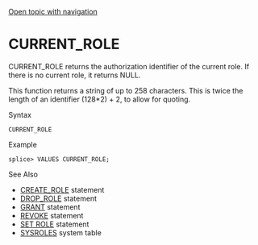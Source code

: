[Open topic with navigation](../../../index.html#Shared/SQLReference/BuiltInFcns/CurrentRole.html)

<a href="" id="BuiltInFcns.CurrentRole"></a>[]()CURRENT\_ROLE
=============================================================

<span class="CodeFont">CURRENT\_ROLE</span> returns the authorization identifier of the current role. If there is no current role, it returns <span class="CodeFont">NULL</span>.

This function returns a string of up to <span class="CodeFont">258</span> characters. This is twice the length of an identifier <span class="CodeFont">(128\*2) + 2</span>, to allow for quoting.

Syntax

``` FcnSyntax
CURRENT_ROLE
```

Example

``` Example
splice> VALUES CURRENT_ROLE;
```

See Also

-   [<span class="CodeFont">CREATE\_ROLE</span>](../Statements/CreateRole.html) statement
-   [<span class="CodeFont">DROP\_ROLE</span>](../Statements/DropRole.html) statement
-   [<span class="CodeFont">GRANT</span>](../Statements/Grant.html) statement
-   [<span class="CodeFont">REVOKE</span>](../Statements/Revoke.html) statement
-   [<span class="CodeFont">SET ROLE</span>](../Statements/SetRole.html) statement
-   [<span class="CodeFont">SYSROLES</span>](../SystemTables/SysRoles.html) system table

 


